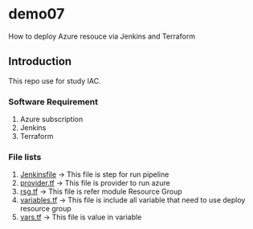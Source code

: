 # demo07
How to deploy Azure resouce via Jenkins and Terraform

## Introduction
This repo use for study IAC.

### Software Requirement
1. Azure subscription
2. Jenkins
3. Terraform

### File lists
1. <a href="https://github.com/0psdev/demo07/blob/main/Jenkinsfile" target="_blank">Jenkinsfile</a> -> This file is step for run pipeline
2. <a href="https://github.com/0psdev/demo07/blob/main/provider.tf" target="_blank">provider.tf</a> -> This file is provider to run azure
3. <a href="https://github.com/0psdev/demo07/blob/main/rsg.tf" target="_blank">rsg.tf</a> -> This file is refer module Resource Group
4. <a href="https://github.com/0psdev/demo07/blob/main/variables.tf" target="_blank">variables.tf</a> -> This file is include all variable that need to use deploy resource group 
5. <a href="https://github.com/0psdev/demo07/blob/main/vars.tf" target="_blank">vars.tf</a> -> This file is value in variable

